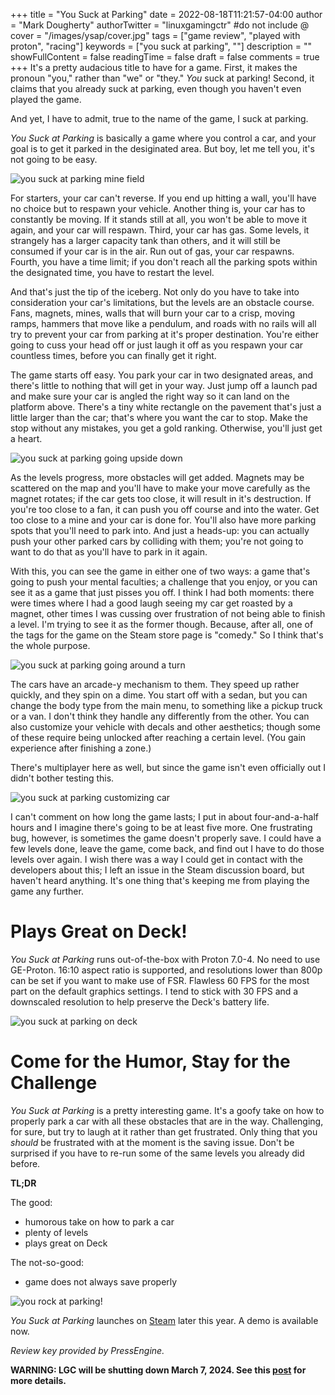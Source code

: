 +++
title = "You Suck at Parking"
date = 2022-08-18T11:21:57-04:00
author = "Mark Dougherty"
authorTwitter = "linuxgamingctr" #do not include @
cover = "/images/ysap/cover.jpg"
tags = ["game review", "played with proton", "racing"]
keywords = ["you suck at parking", ""]
description = ""
showFullContent = false
readingTime = false
draft = false
comments = true
+++
It's a pretty audacious title to have for a game. First, it makes the pronoun "you," rather than "we" or "they." *You* suck at parking! Second, it claims that you already suck at parking, even though you haven't even played the game.

And yet, I have to admit, true to the name of the game, I suck at parking.

*You Suck at Parking* is basically a game where you control a car, and your goal is to get it parked in the desiginated area. But boy, let me tell you, it's not going to be easy.

![you suck at parking mine field](/images/ysap/mine_field.jpg)

For starters, your car can't reverse. If you end up hitting a wall, you'll have no choice but to respawn your vehicle. Another thing is, your car has to constantly be moving. If it stands still at all, you won't be able to move it again, and your car will respawn. Third, your car has gas. Some levels, it strangely has a larger capacity tank than others, and it will still be consumed if your car is in the air. Run out of gas, your car respawns. Fourth, you have a time limit; if you don't reach all the parking spots within the designated time, you have to restart the level.

And that's just the tip of the iceberg. Not only do you have to take into consideration your car's limitations, but the levels are an obstacle course. Fans, magnets, mines, walls that will burn your car to a crisp, moving ramps, hammers that move like a pendulum, and roads with no rails will all try to prevent your car from parking at it's proper destination. You're either going to cuss your head off or just laugh it off as you respawn your car countless times, before you can finally get it right.

The game starts off easy. You park your car in two designated areas, and there's little to nothing that will get in your way. Just jump off a launch pad and make sure your car is angled the right way so it can land on the platform above. There's a tiny white rectangle on the pavement that's just a little larger than the car; that's where you want the car to stop. Make the stop without any mistakes, you get a gold ranking. Otherwise, you'll just get a heart.

![you suck at parking going upside down](/images/ysap/going_uphill.jpg)

As the levels progress, more obstacles will get added. Magnets may be scattered on the map and you'll have to make your move carefully as the magnet rotates; if the car gets too close, it will result in it's destruction. If you're too close to a fan, it can push you off course and into the water. Get too close to a mine and your car is done for. You'll also have more parking spots that you'll need to park into. And just a heads-up: you can actually push your other parked cars by colliding with them; you're not going to want to do that as you'll have to park in it again.

With this, you can see the game in either one of two ways: a game that's going to push your mental faculties; a challenge that you enjoy, or you can see it as a game that just pisses you off. I think I had both moments: there were times where I had a good laugh seeing my car get roasted by a magnet, other times I was cussing over frustration of not being able to finish a level. I'm trying to see it as the former though. Because, after all, one of the tags for the game on the Steam store page is "comedy." So I think that's the whole purpose.

![you suck at parking going around a turn](/images/ysap/turn.jpg)

The cars have an arcade-y mechanism to them. They speed up rather quickly, and they spin on a dime. You start off with a sedan, but you can change the body type from the main menu, to something like a pickup truck or a van. I don't think they handle any differently from the other. You can also customize your vehicle with decals and other aesthetics; though some of these require being unlocked after reaching a certain level. (You gain experience after finishing a zone.)

There's multiplayer here as well, but since the game isn't even officially out I didn't bother testing this.

![you suck at parking customizing car](/images/ysap/customizing_car.jpg)

I can't comment on how long the game lasts; I put in about four-and-a-half hours and I imagine there's going to be at least five more. One frustrating bug, however, is sometimes the game doesn't properly save. I could have a few levels done, leave the game, come back, and find out I have to do those levels over again. I wish there was a way I could get in contact with the developers about this; I left an issue in the Steam discussion board, but haven't heard anything. It's one thing that's keeping me from playing the game any further.

# Plays Great on Deck!
*You Suck at Parking* runs out-of-the-box with Proton 7.0-4. No need to use GE-Proton. 16:10 aspect ratio is supported, and resolutions lower than 800p can be set if you want to make use of FSR. Flawless 60 FPS for the most part on the default graphics settings. I tend to stick with 30 FPS and a downscaled resolution to help preserve the Deck's battery life.

![you suck at parking on deck](/images/ysap/on_deck.jpg)

# Come for the Humor, Stay for the Challenge
*You Suck at Parking* is a pretty interesting game. It's a goofy take on how to properly park a car with all these obstacles that are in the way. Challenging, for sure, but try to laugh at it rather than get frustrated. Only thing that you *should* be frustrated with at the moment is the saving issue. Don't be surprised if you have to re-run some of the same levels you already did before.

**TL;DR**

The good:
- humorous take on how to park a car
- plenty of levels
- plays great on Deck

The not-so-good:
- game does not always save properly

![you rock at parking!](/images/ysap/rock.jpg)

*You Suck at Parking* launches on [Steam](https://store.steampowered.com/app/837880/You_Suck_at_Parking/) later this year. A demo is available now.

*Review key provided by PressEngine.*

**WARNING: LGC will be shutting down March 7, 2024. See this [post](https://linuxgamingcentral.com/posts/the-end-of-lgc/) for more details.**
